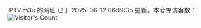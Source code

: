 IPTV.m3u 的网址 已于 2025-06-12 06:19:35 更新，本仓库访客数：![Visitor's Count](https://profile-counter.glitch.me/hero1898_tv/count.svg)
